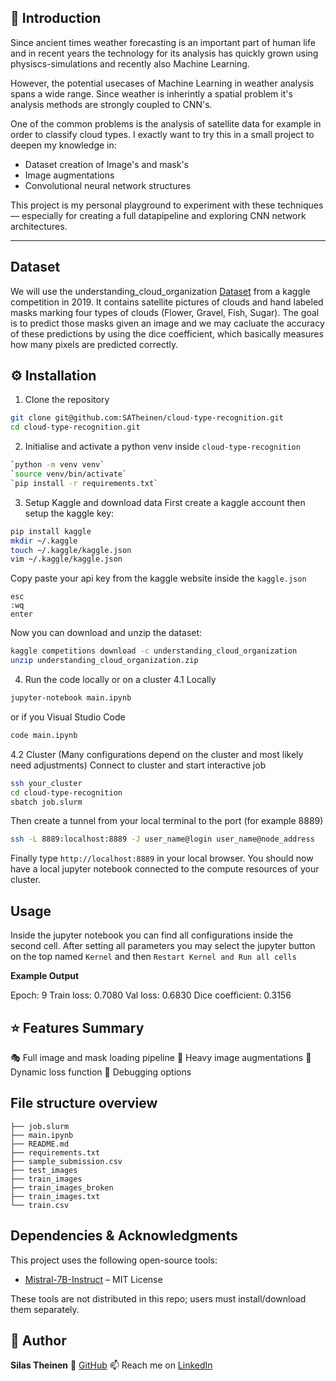 ## 📌 Introduction

Since ancient times weather forecasting is an important part of human life and in recent years the technology for its analysis has quickly grown using physiscs-simulations and recently also Machine Learning.

However, the potential usecases of Machine Learning in weather analysis spans a wide range. Since weather is inherintly a spatial problem it's analysis methods are strongly coupled to CNN's.

One of the common problems is the analysis of satellite data for example in order to classify cloud types. I exactly want to try this in a small project to deepen my knowledge in:
- Dataset creation of Image's and mask's
- Image augmentations
- Convolutional neural network structures

This project is my personal playground to experiment with these techniques — especially for creating a full datapipeline and exploring CNN network architectures.

---

## Dataset

We will use the understanding_cloud_organization [Dataset](https://www.kaggle.com/competitions/understanding_cloud_organization/data) from a kaggle competition in 2019. It contains satellite pictures of clouds and hand labeled masks marking four types of clouds (Flower, Gravel, Fish, Sugar). The goal is to predict those masks given an image and we may cacluate the accuracy of these predictions by using the dice coefficient, which basically measures how many pixels are predicted correctly.

## ⚙️ Installation

1. Clone the repository
```bash
git clone git@github.com:SATheinen/cloud-type-recognition.git
cd cloud-type-recognition.git
```

2. Initialise and activate a python venv inside `cloud-type-recognition`
```bash
`python -m venv venv`
`source venv/bin/activate`
`pip install -r requirements.txt`
```

3. Setup Kaggle and download data
First create a kaggle account then setup the kaggle key:
```bash
pip install kaggle
mkdir ~/.kaggle
touch ~/.kaggle/kaggle.json
vim ~/.kaggle/kaggle.json
```
Copy paste your api key from the kaggle website inside the ```kaggle.json```
```vim
esc
:wq
enter
```
Now you can download and unzip the dataset:
```bash
kaggle competitions download -c understanding_cloud_organization
unzip understanding_cloud_organization.zip
```

4. Run the code locally or on a cluster
4.1 Locally
```bash
jupyter-notebook main.ipynb
```
or if you Visual Studio Code
```bash
code main.ipynb
```

4.2 Cluster (Many configurations depend on the cluster and most likely need adjustments)
Connect to cluster and start interactive job
```bash
ssh your_cluster
cd cloud-type-recognition
sbatch job.slurm
```
Then create a tunnel from your local terminal to the port (for example 8889) 
```bash
ssh -L 8889:localhost:8889 -J user_name@login user_name@node_address
```
Finally type ```http://localhost:8889``` in your local browser.
You should now have a local jupyter notebook connected to the compute resources of your cluster.

## Usage
Inside the jupyter notebook you can find all configurations inside the second cell. 
After setting all parameters you may select the jupyter button on the top named ```Kernel```
and then ```Restart Kernel and Run all cells```

**Example Output**

Epoch: 9
Train loss: 0.7080
Val loss: 0.6830
Dice coefficient: 0.3156


## ⭐ Features Summary
🎭 Full image and mask loading pipeline
🔁 Heavy image augmentations
💬 Dynamic loss function
🧱 Debugging options

## File structure overview
```
├── job.slurm
├── main.ipynb
├── README.md
├── requirements.txt
├── sample_submission.csv
├── test_images
├── train_images
├── train_images_broken
├── train_images.txt
└── train.csv
```

## Dependencies & Acknowledgments

This project uses the following open-source tools:

- [Mistral-7B-Instruct](https://github.com/qubvel-org/segmentation_models.pytorch) – MIT License

These tools are not distributed in this repo; users must install/download them separately.

## 👤 Author

**Silas Theinen**
🔗 [GitHub](https://github.com/SATheinen)
📫 Reach me on [LinkedIn](https://www.linkedin.com/in/silas-theinen-058977358)